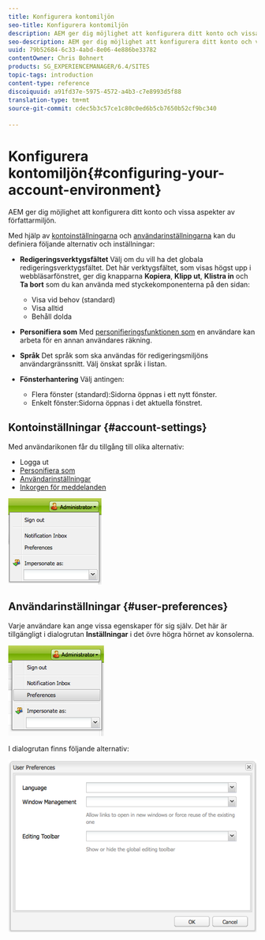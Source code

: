 ```yaml
---
title: Konfigurera kontomiljön
seo-title: Konfigurera kontomiljön
description: AEM ger dig möjlighet att konfigurera ditt konto och vissa aspekter av författarmiljön.
seo-description: AEM ger dig möjlighet att konfigurera ditt konto och vissa aspekter av författarmiljön.
uuid: 79b52684-6c33-4abd-8e06-4e886be33782
contentOwner: Chris Bohnert
products: SG_EXPERIENCEMANAGER/6.4/SITES
topic-tags: introduction
content-type: reference
discoiquuid: a91fd37e-5975-4572-a4b3-c7e8993d5f88
translation-type: tm+mt
source-git-commit: cdec5b3c57ce1c80c0ed6b5cb7650b52cf9bc340

---
```



# Konfigurera kontomiljön{#configuring-your-account-environment}

AEM ger dig möjlighet att konfigurera ditt konto och vissa aspekter av författarmiljön.

Med hjälp av [kontoinställningarna](#account-settings) och [användarinställningarna](#user-preferences) kan du definiera följande alternativ och inställningar:

* **Redigeringsverktygsfältet** Välj om du vill ha det globala redigeringsverktygsfältet. Det här verktygsfältet, som visas högst upp i webbläsarfönstret, ger dig knapparna **Kopiera**, **Klipp ut**, **Klistra in** och **Ta bort** som du kan använda med styckekomponenterna på den sidan:

   * Visa vid behov (standard)
   * Visa alltid
   * Behåll dolda

* **Personifiera som** Med [personifieringsfunktionen som](/help/sites-administering/security.md#impersonating-another-user) en användare kan arbeta för en annan användares räkning.

* **Språk** Det språk som ska användas för redigeringsmiljöns användargränssnitt. Välj önskat språk i listan.

* **Fönsterhantering** Välj antingen:

   * Flera fönster (standard):Sidorna öppnas i ett nytt fönster.
   * Enkelt fönster:Sidorna öppnas i det aktuella fönstret.

## Kontoinställningar {#account-settings}

Med användarikonen får du tillgång till olika alternativ:

* Logga ut
* [Personifiera som](/help/sites-administering/security.md#impersonating-another-user)
* [Användarinställningar](#user-preferences)
* [Inkorgen för meddelanden](/help/sites-classic-ui-authoring/author-env-inbox.md)

![chlimage_1-170](assets/chlimage_1-170.png)

## Användarinställningar {#user-preferences}

Varje användare kan ange vissa egenskaper för sig själv. Det här är tillgängligt i dialogrutan **Inställningar** i det övre högra hörnet av konsolerna.

![screen_shot_2012-02-08at105033am](assets/screen_shot_2012-02-08at105033am.png)

I dialogrutan finns följande alternativ:

![chlimage_1-171](assets/chlimage_1-171.png)

